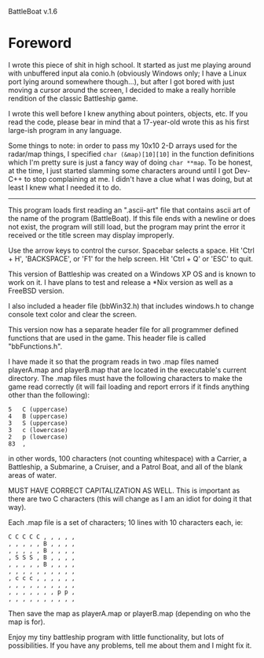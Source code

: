 BattleBoat
v.1.6

Foreword
========
I wrote this piece of shit in high school. It started as just me playing around with unbuffered input ala conio.h (obviously Windows only; I have a Linux port lying around somewhere though...), but after I got bored with just moving a cursor around the screen, I decided to make a really horrible rendition of the classic Battleship game.

I wrote this well before I knew anything about pointers, objects, etc. If you read the code, please bear in mind that a 17-year-old wrote this as his first large-ish program in any language.

Some things to note: in order to pass my 10x10 2-D arrays used for the radar/map things, I specified `char (&map)[10][10]` in the function definitions which I'm pretty sure is just a fancy way of doing `char **map`. To be honest, at the time, I just started slamming some characters around until I got Dev-C++ to stop complaining at me. I didn't have a clue what I was doing, but at least I knew what I needed it to do.


* * *

This program loads first reading an ".ascii-art" file that contains ascii art of the name of the program (BattleBoat). If this file ends with a newline or does not exist, the program will still load, but the program may print the error it received or the title screen may display improperly.

Use the arrow keys to control the cursor.
Spacebar selects a space.
Hit 'Ctrl + H', 'BACKSPACE', or 'F1' for the help screen.
Hit 'Ctrl + Q' or 'ESC' to quit.

This version of Battleship was created on a Windows XP OS and is known to work on it. I have plans to test and release a *Nix version as well as a FreeBSD version.

I also included a header file (bbWin32.h) that includes windows.h to change console text color and clear the screen.

This version now has a separate header file for all programmer defined functions that are used in the game. This header file is called "bbFunctions.h".

I have made it so that the program reads in two .map files named playerA.map and playerB.map that are located in the executable's current directory. The .map files must have the following characters to make the game read correctly (it will fail loading and report errors if it finds anything other than the following):

    5   C (uppercase)
    4   B (uppercase)
    3   S (uppercase)
    3   c (lowercase)
    2   p (lowercase)
    83  ,

in other words, 100 characters (not counting whitespace) with a Carrier, a Battleship, a Submarine, a Cruiser, and a Patrol Boat, and all of the blank areas of water.

MUST HAVE CORRECT CAPITALIZATION AS WELL. This is important as there are two C characters (this will change as I am an idiot for doing it that way).

Each .map file is a set of characters; 10 lines with 10 characters each, ie:

    C C C C C , , , , ,
    , , , , , B , , , ,
    , , , , , B , , , ,
    , S S S , B , , , ,
    , , , , , B , , , ,
    , , , , , , , , , ,
    , c c c , , , , , ,
    , , , , , , , , , ,
    , , , , , , , p p ,
    , , , , , , , , , ,

Then save the map as playerA.map or playerB.map (depending on who the map is for).


Enjoy my tiny battleship program with little functionality, but lots of possibilities.
If you have any problems, tell me about them and I might fix it.
